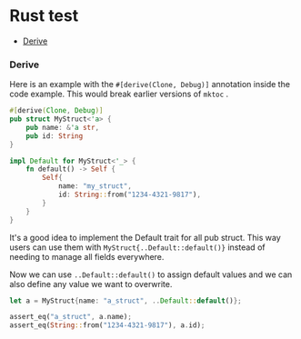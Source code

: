 # Rust test

<!-- BEGIN mktoc -->
  - [Derive](#derive)
<!-- END mktoc -->

### Derive

Here is an example with the `#[derive(Clone, Debug)]` annotation inside the code example. This would break earlier versions of `mktoc`
.
```rust
#[derive(Clone, Debug)]
pub struct MyStruct<'a> {
    pub name: &'a str,
    pub id: String
}

impl Default for MyStruct<'_> {
    fn default() -> Self {
        Self{
            name: "my_struct",
            id: String::from("1234-4321-9817"),
        }
    }
}
```
It's a good idea to implement the Default trait for all pub struct. This way users can use them with `MyStruct{..Default::default()}` instead of needing to manage all fields everywhere.

Now we can use `..Default::default()` to assign default values and we can also define any value we want to overwrite.

```rust
let a = MyStruct{name: "a_struct", ..Default::default()};

assert_eq("a_struct", a.name);
assert_eq(String::from("1234-4321-9817"), a.id);
```